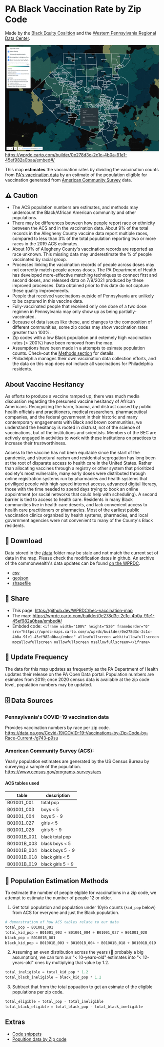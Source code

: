 # PA Black Vaccination Rate by Zip Code
Made by the [Black Equity Coalition](https://www.blackequitypgh.org/) and the [Western Pennsylvania Regional Data Center](https://www.wprdc.org).

[![Screenshot of map](screenshot.png)](https://wprdc.carto.com/builder/0e278d3c-2c1c-4b0a-91e1-45ef982a0baa/embed#/)
https://wprdc.carto.com/builder/0e278d3c-2c1c-4b0a-91e1-45ef982a0baa/embed#/

This map **estimates** the vaccination rates by dividing the vaccination counts from [PA's vaccination data](https://data.pa.gov/Covid-19/COVID-19-Vaccinations-by-Zip-Code-by-Race-Current-/g743-p9su) by an esitmate of the population eligible for vaccination generated from [American Community Survey](https://www.census.gov/programs-surveys/acs) data.

## ⚠️ Caution
* The ACS population numbers are estimates, and methods may undercount the Black/African American community and other populations. 
* There may be differences between how people report race or ethnicity between the ACS and in the vaccination data. About 9% of the total records in the Allegheny County vaccine data report multiple races, compared to less than 3% of the total population reporting two or more races in the 2019 ACS estimates. 
* About 10% of Allegheny County's vaccination records are reported as race unknown. This missing data may underestimate the % of people vaccinated by racial group.
* Processes linking the vaccination records of people across doses may not correctly match people across doses. The PA Department of Health has developed more-effective matching techniques to connect first and second doses, and released data on 7/9/2021 produced by these improved processes. Data obtained prior to this date do not capture these quality improvements. 
* People that received vaccinations outside of Pennsylvania are unlikely to be captured in this vaccine data. 
* Fully-vaccinated people that received only one dose of a two dose regimen in Pennsylvania may only show up as being partially-vaccinated. 
* Because of data issues like these, and changes to the composition of different communities, some zip codes may show vaccination rates greater than 100%. 
* Zip codes with a low Black population and extemely high vaccination rates (> 200%) have been removed from the map.
* Assumptions have been made in a attempts to esimate population counts. Check-out the [Methods section](#-population-estimation-methods) for details.
* Philadelphia manages their own vaccination data collection efforts, and the data on this map does not include all vaccinations for Philadelphia residents.

## About Vaccine Hesitancy
As efforts to produce a vaccine ramped up, there was much media discussion regarding the presumed vaccine hesitancy of African Americans. Recognizing the harm, trauma, and distrust caused by public health officials and practitioners, medical researchers, pharmaceutical companies, and the federal government in their historic and many contemporary engagements with Black and brown communities, we understand the hesitancy is rooted in distrust, not of the science of vaccinations, but of the institutions and scientists. Members of the BEC are actively engaged in activities to work with these institutions on practices to increase their trustworthiness.

Access to the vaccine has not been equitable since the start of the pandemic, and structural racism and residential segregation has long been at the root of disparate access to health care in the United States. Rather than allocating vaccines through a registry or other system that prioritized society's most vulnerable, many early doses were distributed through online registration systems run by pharmacies and health systems that priviliged people with high-speed internet access, advanced digital literacy, those with the time needed to spend days trying to book an online appointment (or social networks that could help with scheduling). A second barrier is tied to access to health care. Residents in many Black communities live in health care deserts, and lack convenient access to health care practitioners or pharmacies. Most of the earliest public vaccination clinics organized by health systems, pharmacies, and local government agencies were not convenient to many of the County's Black residents.  

## 💾 Download
Data stored in the [/data](/data) folder may be stale and not match the current set of data in the map.  Please check the modification dates in github.  An archive of the commonwealth's data updates can be found [on the WPRDC](https://data.wprdc.org/dataset/weekly-pennsylvania-covid-19-vaccinations-stats-archive).

* [csv](https://github.com/WPRDC/bec-vaccination-map/raw/main/data/Black_Vaccination_Rate_by_Zip_Code.csv)  
* [geojson](https://github.com/WPRDC/bec-vaccination-map/raw/main/data/Black_Vaccination_Rate_by_Zip_Code.geojson)  
* [shapefile](https://github.com/WPRDC/bec-vaccination-map/raw/main/data/Black_Vaccination_Rate_by_Zip_Code.zip)  

## 📣 Share
* This page: https://github.dev/WPRDC/bec-vaccination-map
* The map: https://wprdc.carto.com/builder/0e278d3c-2c1c-4b0a-91e1-45ef982a0baa/embed#/
* Embded code: `<iframe width="100%" height="520" frameborder="0" src="https://wprdc-maps.carto.com/u/wprdc/builder/0e278d3c-2c1c-4b0a-91e1-45ef982a0baa/embed" allowfullscreen webkitallowfullscreen mozallowfullscreen oallowfullscreen msallowfullscreen></iframe>
`

## 📆 Update Frequency
The data for this map updates as frequently as the PA Department of Health updates their release on the PA Open Data portal.  Population numbers are esimates from 2019; once 2020 census data is available at the zip code level, population numbers may be updated.

## 🗄️ Data Sources
### Pennsylvania's COVID-19 vaccination data
Provides vaccination numbers by race per zip code.  
https://data.pa.gov/Covid-19/COVID-19-Vaccinations-by-Zip-Code-by-Race-Current-/g743-p9su

### American Community Survey (ACS): 
Yearly population estimates are generated by the US Census Bureau by surveying a sample of the population.  
https://www.census.gov/programs-surveys/acs

#### ACS tables used
table | description
----------|------------
| B01001_001 	|	total pop |
| B01001_003 	|	boys < 5 |
| B01001_004 	|	boys 5 - 9 |
| B01001_027 	|	girls < 5 |
| B01001_028 	|	girls 5 - 9 |
| B01001B_001 	|	black total pop |
| B01001B_003 	|	black boys < 5 |
| B01001B_004 	|	black boys 5 - 9 |
| B01001B_018 	|	black girls < 5 |
| B01001B_019 	|	black girls 5 - 9 |

## 🧮 Population Estimation Methods
To estimate the number of people elgible for vaccinations in a zip code, we attempt to estimate the number of people 12 or older.  
1. Get total population and population under 10y/o counts (`kid_pop` below) from ACS for everyone and just the Black population.
```python
# demonstration of how ACS tables relate to our data
total_pop = B01001_001
total_kid_pop = B01001_003 + B01001_004 + B01001_027 + B01001_028
black_pop = B01001B_001
black_kid_pop = B01001B_003 + B01001B_004 + B01001B_018 + B01001B_019
```
2. Assuming an even distribution across the years (:rotating_light: probably a big assumption), we can turn our "< 10-years-old" estimates into "< 12-years-old" ones by multiplying that value by 1.2.
```python
total_ineligible = total_kid_pop * 1.2
total_black_ineligible = black_kid_pop * 1.2
```
3. Subtract that from the total popuation to get an esimate of the eligible populations per zip code.
```python
total_eligible = total_pop - total_ineligible
total_black_eligible = total_black_pop - total_black_ineligible

```

## Extras
* [Code snippets](notes.md)
* [Popultion data by Zip code](zip_code_pop_2019.csv)

